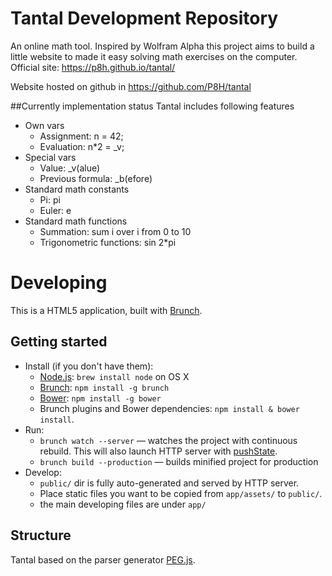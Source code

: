 # Tantal Development Repository
An online math tool. Inspired by Wolfram Alpha this project aims to build a little website to made it easy solving math exercises on the computer.
Official site: https://p8h.github.io/tantal/

Website hosted on github in https://github.com/P8H/tantal

##Currently implementation status
Tantal includes following features
* Own vars
   * Assignment: n = 42; 
   * Evaluation: n*2 = _v;
* Special vars
   * Value: _v(alue)
   * Previous formula: _b(efore)
* Standard math constants
   * Pi: pi
   * Euler: e
* Standard math functions
   * Summation: sum i over i from 0 to 10
   * Trigonometric functions: sin 2*pi


# Developing

This is a HTML5 application, built with [Brunch](http://brunch.io).

## Getting started
* Install (if you don't have them):
    * [Node.js](http://nodejs.org): `brew install node` on OS X
    * [Brunch](http://brunch.io): `npm install -g brunch`
    * [Bower](http://bower.io): `npm install -g bower`
    * Brunch plugins and Bower dependencies: `npm install & bower install`.
* Run:
    * `brunch watch --server` — watches the project with continuous rebuild. This will also launch HTTP server with [pushState](https://developer.mozilla.org/en-US/docs/Web/Guide/API/DOM/Manipulating_the_browser_history).
    * `brunch build --production` — builds minified project for production
* Develop:
    * `public/` dir is fully auto-generated and served by HTTP server.
    * Place static files you want to be copied from `app/assets/` to `public/`.
    * the main developing files are under `app/`

## Structure
Tantal based on the parser generator [PEG.js](http://pegjs.org).
